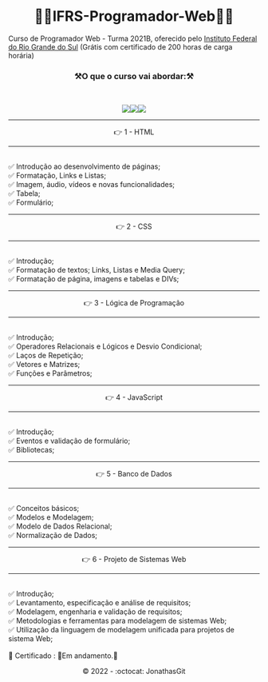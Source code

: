  <h1 align="center">🚧🚀IFRS-Programador-Web🚀🚧</h1>
 
 Curso de Programador Web - Turma 2021B, oferecido pelo <a href="https://moodle.ifrs.edu.br/">Instituto Federal do Rio Grande do Sul</a> (Grátis com certificado de 200 horas de carga horária)
 
 <h3 align="center">⚒️O que o curso vai abordar:⚒️ </h3><br>
 
 <p align="center"><img src="https://img.shields.io/badge/HTML5-E34F26?style=for-the-badge&logo=html5&logoColor=white"><img src="https://img.shields.io/badge/CSS3-1572B6?style=for-the-badge&logo=css3&logoColor=white"><img src="https://img.shields.io/badge/JavaScript-F7DF1E?style=for-the-badge&logo=javascript&logoColor=black"></p>
 
 <hr>
 <p align="center">👉  1 - HTML</p>
 <hr>
 <br>
 ✅ Introdução ao desenvolvimento de páginas; <br>
 ✅ Formatação, Links e Listas; <br>
 ✅ Imagem, áudio, vídeos e novas funcionalidades; <br>
 ✅ Tabela; <br>
 ✅ Formulário; <br>
 
  <hr>
 <p align="center">👉 2 - CSS</p>
 <hr>
 <br>
 ✅ Introdução; <br>
 ✅ Formatação de textos; Links, Listas e Media Query; <br>
 ✅ Formatação de página, imagens e tabelas e DIVs; <br>
 
 
 
  <hr>
 <p align="center">👉 3 - Lógica de Programação</p>
 <hr>
 <br>
 ✅ Introdução; <br>
 ✅ Operadores Relacionais e Lógicos e Desvio Condicional; <br>
 ✅ Laços de Repetição; <br>
 ✅ Vetores e Matrizes; <br>
 ✅ Funções e Parâmetros; <br>
 
 
  <hr>
 <p align="center">👉 4 - JavaScript</p>
 <hr>
 <br>
 ✅ Introdução; <br>
 ✅ Eventos e validação de formulário; <br>
 ✅ Bibliotecas; <br>
  
 
  <hr>
 <p align="center">👉 5 - Banco de Dados</p>
 <hr>
 <br>
 ✅ Conceitos básicos; <br>
 ✅ Modelos e Modelagem; <br>
 ✅ Modelo de Dados Relacional; <br>
 ✅ Normalização de Dados; <br>
 
 
  <hr>
 <p align="center">👉 6 - Projeto de Sistemas Web</p>
 <hr>
 <br>
 ✅ Introdução; <br>
 ✅ Levantamento, especificação e análise de requisitos; <br>
 ✅ Modelagem, engenharia e validação de requisitos; <br>
 ✅ Metodologias e ferramentas para modelagem de sistemas Web; <br>
 ✅ Utilização da linguagem de modelagem unificada para projetos de sistema Web; <br>
 
 
 
 <br>
 🎯 Certificado : 🚧Em andamento.🚧 <br>

<p align="center">©️ 2022 - :octocat: JonathasGit</p>
